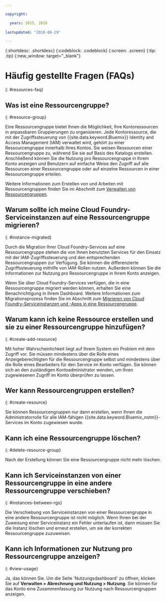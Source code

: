 ```yaml
---

copyright:

  years: 2015, 2018
  
lastupdated: "2018-08-29"

---
```



{:shortdesc: .shortdesc}
{:codeblock: .codeblock}
{:screen: .screen}
{:tip: .tip}
{:new_window: target="_blank"}


# Häufig gestellte Fragen (FAQs)
{: #resources-faq}

## Was ist eine Ressourcengruppe?
{: #resource-group}

Eine Ressourcengruppe bietet Ihnen die Möglichkeit, Ihre Kontoressourcen in anpassbaren Gruppierungen zu organisieren. Jede Kontoressource, die mit der Zugriffssteuerung von {{site.data.keyword.Bluemix}} Identity and Access Management (IAM) verwaltet wird, gehört zu einer Ressourcengruppe innerhalb Ihres Kontos. Sie weisen Ressourcen einer Ressourcengruppe zu, während Sie sie auf Basis des Katalogs erstellen. Anschließend können Sie die Nutzung pro Ressourcengruppe in Ihrem Konto anzeigen und Benutzern auf einfache Weise den Zugriff auf alle Ressourcen einer Ressourcengruppe oder auf einzelne Ressourcen in einer Ressourcengruppe erteilen.

Weitere Informationen zum Erstellen von und Arbeiten mit Ressourcengruppen finden Sie im Abschnitt zum [Verwalten von Ressourcengruppen](/docs/resources/resourcegroups.html#rgs).  

## Warum sollte ich meine Cloud Foundry-Serviceinstanzen auf eine Ressourcengruppe migrieren?
{: #instance-migrated}

Durch die Migration Ihrer Cloud Foundry-Services auf eine Ressourcengruppe stehen die von Ihnen benutzten Services für den Einsatz mit der IAM-Zugriffssteuerung und den entsprechenden Ressourcengruppen zur Verfügung. Sie können die differenzierte Zugriffssteuerung mithilfe von IAM-Rollen nutzen. Außerdem können Sie die Informationen zur Nutzung pro Ressourcengruppe in Ihrem Konto anzeigen. 

Wenn Sie über Cloud Foundry-Services verfügen, die in eine Ressourcengruppe migriert werden können, erhalten Sie eine Benachrichtigung in Ihrem Dashboard. Weitere Informationen zum Migrationsprozess finden Sie im Abschnitt zum [Migrieren von Cloud Foundry-Serviceinstanzen und -Apps in eine Ressourcengruppe](/docs/resources/instance_migration.html#migrate).

## Warum kann ich keine Ressource erstellen und sie zu einer Ressourcengruppe hinzufügen?
{: #create-add-resource}

Mit hoher Wahrscheinlichkeit liegt auf Ihrem System ein Problem mit dem Zugriff vor. Sie müssen mindestens über die Rolle eines Anzeigeberechtigten für die Ressourcengruppe selbst und mindestens über die Rolle eines Bearbeiters für den Service im Konto verfügen. Sie können sich an den zuständigen Kontoadministrator wenden, um Ihren zugewiesenen Zugriff im Konto überprüfen zu lassen. 

## Wer kann Ressourcengruppen erstellen?
{: #create-resource}

Sie können Ressourcengruppen nur dann erstellen, wenn Ihnen die Administratorrolle für alle IAM-fähigen {{site.data.keyword.Bluemix_notm}}-Services im Konto zugewiesen wurde.

## Kann ich eine Ressourcengruppe löschen?
{: #delete-resource-group}

Nach der Erstellung können Sie eine Ressourcengruppe nicht mehr löschen.

## Kann ich Serviceinstanzen von einer Ressourcengruppe in eine andere Ressourcengruppe verschieben?
{: #instances-between-rgs}

Die Verschiebung von Serviceinstanzen von einer Ressourcengruppe in eine andere Ressourcengruppe ist nicht möglich. Wenn Ihnen bei der Zuweisung einer Serviceinstanz ein Fehler unterlaufen ist, dann müssen Sie die Instanz löschen und erneut erstellen, um sie der korrekten Ressourcengruppe zuzuweisen.  

## Kann ich Informationen zur Nutzung pro Ressourcengruppe anzeigen?
{: #view-usage}

Ja, das können Sie. Um die Seite 'Nutzungsdashboard' zu öffnen, klicken Sie auf **Verwalten > Abrechnung und Nutzung > Nutzung**. Sie können für das Konto eine Zusammenfassung zur Nutzung nach Ressourcengruppen anzeigen. 
